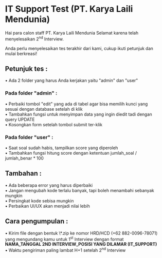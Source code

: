 # IT Support Test (PT. Karya Laili Mendunia)
Hai para calon staff PT. Karya Laili Mendunia
Selamat karena telah menyelesaikan 2<sup>nd</sup> Interview.

Anda perlu menyelesaikan tes terakhir dari kami, cukup ikuti petunjuk dan mulai berkreasi!

<h2>Petunjuk tes :</h2>
• Ada 2 folder yang harus Anda kerjakan yaitu "admin" dan "user"

<h3>Pada folder "admin" :</h3>
• Perbaiki tombol "edit" yang ada di tabel agar bisa memilih kunci yang sesuai dengan database setelah di klik<br>
• Tambahkan fungsi untuk menyimpan data yang ingin diedit tadi dengan query UPDATE<br>
• Kosongkan form setelah tombol submit ter-klik

<h3>Pada folder "user" :</h3>
• Saat soal sudah habis, tampilkan score yang diperoleh<br>
• Tambahkan fungsi hitung score dengan ketentuan jumlah_soal / jumlah_benar * 100

<h2>Tambahan :</h2>
• Ada beberapa error yang harus diperbaiki<br>
• Jangan mengubah kode terlalu banyak, tapi boleh menambahi sebanyak mungkin<br>
• Persingkat kode sebisa mungkin<br>
• Perbaikan UI/UX akan menjadi nilai lebih

<h2>Cara pengumpulan :</h2>
• Kirim file dengan bentuk \*.zip ke nomor HRD/HCD (+62 882-0096-78071) yang mengundang kamu untuk 1<sup>st</sup> Interview dengan format <b>NAMA_TANGGAL 2ND INTERVIEW_POSISI YANG DILAMAR (IT_SUPPORT)</b><br>
• Waktu pengiriman paling lambat H+1 setelah 2<sup>nd</sup> Interview 

